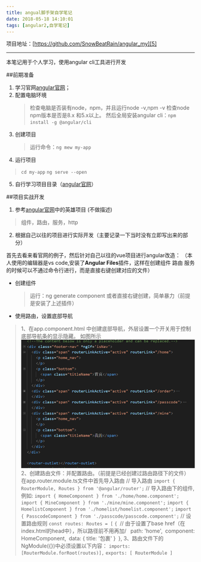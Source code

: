 ```yaml
---
title: angual脚手架自学笔记
date: 2018-05-18 14:10:01
tags: [angular2,自学笔记]
---
```


项目地址：[https://github.com/SnowBeatRain/angular_my][5]

----------
本笔记用于个人学习，使用angular cli工具进行开发

##前期准备

 1. 学习官网[angular官网][1]；
 2. 配置电脑环境
    >检查电脑是否装有node，npm，并且运行node -v,npm -v 检查node npm版本是否是8.x 和5.x以上。
然后全局安装angular cli：`npm install -g @angular/cli`
 3. 创建项目
    > 运行命令：`ng mew my-app`
 4. 运行项目
 > `cd my-app`
`ng serve --open`
 5. 自行学习项目目录（[angular官网][2]）


##项目实战开发

 1. 参考[angular官网][3]中的英雄项目  (不做描述)
 >组件，路由，服务，http

 2. 根据自己以往的项目进行实际开发（主要记录一下当时没有立即写出来的部分）

首先去看来看官网的例子，然后针对自己以往的vue项目进行angular改造：
（本人使用的编辑器是vs code,安装了**Angular Files**插件，这样在创建组件 路由 服务的时候可以不通过命令行进行，而是直接右键创建对应的文件）

 - 创建组件
    >运行：ng generate component <name>
    或者直接右键创建，简单暴力（前提是安装了上述插件）
 - 使用路由，设置底部导航
 >1、在app.component.html 中创建底部导航，外层设置一个开关用于控制底部导航条的显示隐藏。
如图所示
![底部导航图][4]
2、创建路由文件：并配置路由。（前提是已经创建过路由路径下的文件）
在app.router.module.ts文件中首先导入路由
// 导入路由
`import { RouterModule, Routes } from '@angular/router';`
// 导入路由下的组件,例如:
`import { HomeComponent } from './home/home.component';`
`import { MineComponent } from './mine/mine.component';`
`import { HomelistComponent } from './homelist/homelist.component';`
`import { PasscodeComponent } from './passcode/passcode.component';`
// 设置路由规则
`const routes: Routes = [`
  `{
     `// 由于设置了base href（在index.html的head中），所以路径前不用再加/`
     ` path: 'home',`
    `component: HomeComponent,`
    `data: { title: '包裹' }`
  `},
3、路由文件下的NgModule({})中必须设置以下内容：
`imports: [RouterModule.forRoot(routes)],`
`exports: [ RouterModule ]`

  [1]: https://www.angular.cn/
  [2]: https://www.angular.cn/
  [3]: https://www.angular.cn/
  [4]: https://raw.githubusercontent.com/SnowBeatRain/blogImages/master/angluar_nav.png
  [5]:https://github.com/SnowBeatRain/angular_my